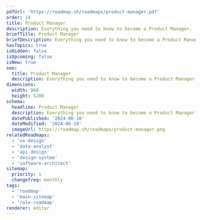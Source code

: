 ```yaml
---
pdfUrl: 'https://roadmap.sh/roadmaps/product-manager.pdf'
order: 19
title: Product Manager
description: Everything you need to know to become a Product Manager.
briefTitle: Product Manager
briefDescription: Everything you need to know to become a Product Manager.
hasTopics: true
isHidden: false
isUpcoming: false
isNew: true
seo:
  title: Product Manager
  description: Everything you need to know to become a Product Manager.
dimensions:
  width: 968
  height: 5200
schema:
  headline: Product Manager
  description: Everything you need to know to become a Product Manager.
  datePublished: '2024-06-10'
  dateModified: '2024-06-10'
  imageUrl: https://roadmap.sh/roadmaps/product-manager.png
relatedRoadmaps:
  - 'ux-design'
  - 'data-analyst'
  - 'api-design'
  - 'design-system'
  - 'software-architect'
sitemap:
  priority: 1
  changefreq: monthly
tags:
  - 'roadmap'
  - 'main-sitemap'
  - 'role-roadmap'
renderer: editor
---
```

